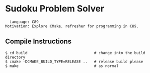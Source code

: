 Sudoku Problem Solver
=====================

      Language: C89
    Motivation: Explore CMake, refresher for programming in C89.

Compile Instructions
--------------------

    $ cd build                              # change into the build directory
    $ cmake -DCMAKE_BUILD_TYPE=RELEASE ..   # release build please
    $ make                                  # as normal
